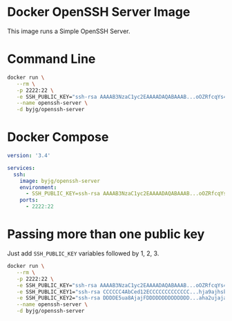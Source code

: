 # Docker OpenSSH Server Image

This image runs a Simple OpenSSH Server.

# Command Line

```bash
docker run \
   --rm \
   -p 2222:22 \
   -e SSH_PUBLIC_KEY="ssh-rsa AAAAB3NzaC1yc2EAAAADAQABAAAB...oOZRfcqYs4JPQgxpZ public-key" \
   --name openssh-server \
   -d byjg/openssh-server
```

# Docker Compose

```yaml
version: '3.4'

services:
  ssh:
    image: byjg/openssh-server
    environment:
      - SSH_PUBLIC_KEY=ssh-rsa AAAAB3NzaC1yc2EAAAADAQABAAAB...oOZRfcqYs4JPQgxpZ public-key
    ports:
      - 2222:22
```

# Passing more than one public key

Just add `SSH_PUBLIC_KEY` variables followed by 1, 2, 3. 

```bash
docker run \
   --rm \
   -p 2222:22 \
   -e SSH_PUBLIC_KEY="ssh-rsa AAAAB3NzaC1yc2EAAAADAQABAAAB...oOZRfcqYs4JPQgxpZ public-key" \
   -e SSH_PUBLIC_KEY1="ssh-rsa CCCCCC4AbCed12ECCCCCCCCCCCCC...hja9ajhskjhasjkla public-key" \
   -e SSH_PUBLIC_KEY2="ssh-rsa DDDDE5ua8AjajFDDDDDDDDDDDDDD...aha2ujaja81jggaaa public-key" \
   --name openssh-server \
   -d byjg/openssh-server
```


